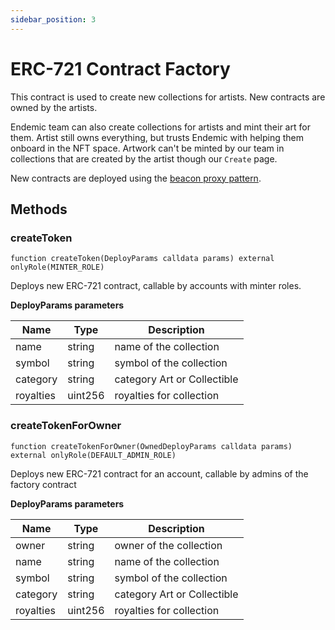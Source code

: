 ```yaml
---
sidebar_position: 3
---
```


# ERC-721 Contract Factory

This contract is used to create new collections for artists. New contracts are owned by the artists.

Endemic team can also create collections for artists and mint their art for them. Artist still owns everything, but trusts Endemic with helping them onboard in the NFT space. Artwork can't be minted by our team in collections that are created by the artist though our `Create` page.

New contracts are deployed using the [beacon proxy pattern](https://docs.openzeppelin.com/contracts/3.x/api/proxy#beacon).

## Methods

### createToken

```
function createToken(DeployParams calldata params) external onlyRole(MINTER_ROLE)
```

Deploys new ERC-721 contract, callable by accounts with minter roles.

**DeployParams parameters**

| Name      | Type    | Description                 |
| --------- | ------- | --------------------------- |
| name      | string  | name of the collection      |
| symbol    | string  | symbol of the collection    |
| category  | string  | category Art or Collectible |
| royalties | uint256 | royalties for collection    |

### createTokenForOwner

```
function createTokenForOwner(OwnedDeployParams calldata params) external onlyRole(DEFAULT_ADMIN_ROLE)
```

Deploys new ERC-721 contract for an account, callable by admins of the factory contract

**DeployParams parameters**

| Name      | Type    | Description                 |
| --------- | ------- | --------------------------- |
| owner     | string  | owner of the collection     |
| name      | string  | name of the collection      |
| symbol    | string  | symbol of the collection    |
| category  | string  | category Art or Collectible |
| royalties | uint256 | royalties for collection    |
